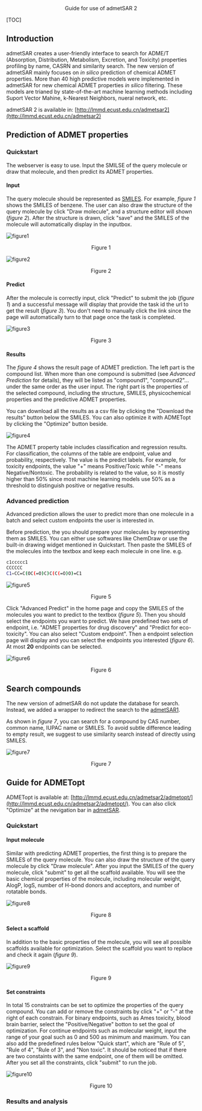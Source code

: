 <title>Guide for use of admetSAR 2 </title>

<center><a class="title">Guide for use of admetSAR 2</a></center>

[TOC]

## Introduction

admetSAR creates a user-friendly interface to search for ADME/T (Absorption, Distribution, Metabolism, Excretion, and Toxicity) properties profiling by name, CASRN and similarity search. The new version of admetSAR mainly focuses on *in silico* prediction of chemical ADMET properties. More than 40 high predictive models were implemented in admetSAR for new chemical ADMET properties *in silico* filtering. These models are trianed by state-of-the-art machine learning methods including Suport Vector Mahine, k-Nearest Neighbors, nueral network, etc.

admetSAR 2 is available in: [http://lmmd.ecust.edu.cn/admetsar2](http://lmmd.ecust.edu.cn/admetsar2)

## Prediction of ADMET properties

### Quickstart

The webserver is easy to use. Input the SMILSE of the query molecule or draw that molecule, and then predict its ADMET properties.

#### Input

The query molecule should be represented as [SMILES](http://www.daylight.com/dayhtml/doc/theory/theory.smiles.html).
For example, *figure 1* shows the SMILES of benzene. The user can also draw the structure of the query molecule by click "Draw molecule", and a structure editor will shown (*figure 2*). After the structure is drawn, click "save" and the SMILES of the molecule will automatically display in the inputbox.

![figure1](image/smiles-input.PNG)  
<center>Figure 1</center>

![figure2](image/draw-molecule.PNG)  
<center>Figure 2</center>

#### Predict

After the molecule is correctly input, click "Predict" to submit the job (*figure 1*) and a successful message will display that provide the task id the url to get the result (*figure 3*). You don't need to manually click the link since the page will automatically turn to that page once the task is completed.

![figure3](image/submit-message.PNG)  
<center>Figure 3</center>

#### Results
The *figure 4* shows the result page of ADMET prediction.
The left part is the compound list. When more than one compound is submitted (see *Advanced Prediction* for details), they will be listed as "compound1", "compound2"... under the same order as the user input.
The right part is the properties of the selected compound, including the structure, SMILES, physicochemical properties and the predictive ADMET properties.

You can download all the results as a csv file by clicking the "Download the results" button below the SMILES. You can also optimize it with ADMETopt by clicking the "Optimize" button beside.

![figure4](image/admetsar-result.PNG)

The ADMET property table includes classification and regression results. For classification, the columns of the table are endpoint, value and probability, respectively. The value is the predict labels. For example, for toxicity endpoints, the value "+" means Positive/Toxic while "-" means Negative/Nontoxic. The probability is related to the value, so it is mostly higher than 50% since most machine learning models use 50% as a threshold to distinguish positive or negative results.

### Advanced prediction

Advanced prediction allows the user to predict more than one molecule in a batch and select custom endpoints the user is interested in.

Before prediction, the you should prepare your molecules by representing them as SMILES. You can either use softwares like ChemDraw or use the built-in drawing widget mentioned in Quickstart. Then paste the SMILES of the molecules into the textbox and keep each molecule in one line. e.g.

```bash
c1ccccc1
CCCCCC
C1=CC=C(OC(=O)C)C(C(=O)O)=C1
```

![figure5](image/advanced-predict.PNG)  
<center>Figure 5</center>

Click "Advanced Predict" in the home page and copy the SMILES of the molecules you want to predict to the textbox (*figure 5*). Then you should select the endpoints you want to predict.
We have predefined two sets of endpoint, i.e. "ADMET properties for drug discovery" and "Predict for eco-toxicity". You can also select "Custom endpoint". Then a endpoint selection page will display and you can select the endpoints you interested (*figure 6*). At most **20** endpoints can be selected.

![figure6](image/custom-endpoints.PNG)  
<center>Figure 6</center>

## Search compounds

The new version of admetSAR do not update the database for search. Instead, we added a wrapper to redirect the search to the [admetSAR1](http://lmmd.ecust.edu.cn/admetsar1).

As shown in *figure 7*, you can search for a compound by CAS number, common name, IUPAC name or SMILES. To avoid subtle difference leading to empty result, we suggest to use similarity search instead of directly using SMILES.

![figure7](image/search.PNG)
<center>Figure 7</center>

## Guide for ADMETopt

ADMETopt is available at: [http://lmmd.ecust.edu.cn/admetsar2/admetopt/](http://lmmd.ecust.edu.cn/admetsar2/admetopt/).
You can also click "Optimize" at the nevigation bar in [admetSAR](http://lmmd.ecust.edu.cn/admetsar2).

### Quickstart

#### Input molecule

Similar with predicting ADMET properties, the first thing is to prepare the SMILES of the query molecule. You can also draw the structure of the query molecule by click "Draw molecule". After you input the SMILES of the query molecule, click "submit" to get all the scaffold available. You will see the basic chemical properties of the molecule, including molecular weight, AlogP, logS, number of H-bond donors and acceptors, and number of rotatable bonds.

![figure8](image/admetopt-query-molecule.PNG)
<center>Figure 8</center>

#### Select a scaffold

In addition to the basic properties of the molecule, you will see all possible scaffolds available for optimization. Select the scaffold you want to replace and check it again (*figure 9*).

![figure9](image/select-scaffold.PNG)
<center>Figure 9</center>

#### Set constraints
In total 15 constraints can be set to optimize the properties of the query compound. You can add or remove the constraints by click "+" or "-" at the right of each constrain. For binary endpoints, such as Ames toxicity, blood brain barrier, select the "Positive/Negative" botton to set the goal of optimization. For continue endpoints such as molecular weight, input the range of your goal such as 0 and 500 as minimum and maximum. You can also add the predefined rules below "Quick start", which are "Rule of 5", "Rule of 4", "Rule of 3", and "Non toxic". It should be noticed that if there are two constaints with the same endpoint, one of them will be omitted. After you set all the constraints, click "submit" to run the job.

![figure10](image/constraints.PNG)
<center>Figure 10</center>

### Results and analysis
